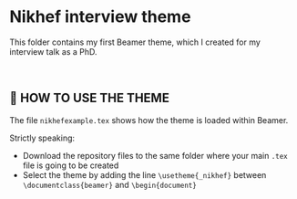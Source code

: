 # Nikhef interview theme

This folder contains my first Beamer theme, which I created for my interview talk as a PhD.

&nbsp;

## :triangular_flag_on_post: HOW TO USE THE THEME

The file `nikhefexample.tex` shows how the theme is loaded within Beamer.

Strictly speaking:
* Download the repository files to the same folder where your main `.tex` file is going to be created
* Select the theme by adding the line `\usetheme{_nikhef}` between `\documentclass{beamer}` and `\begin{document}`

&nbsp;
